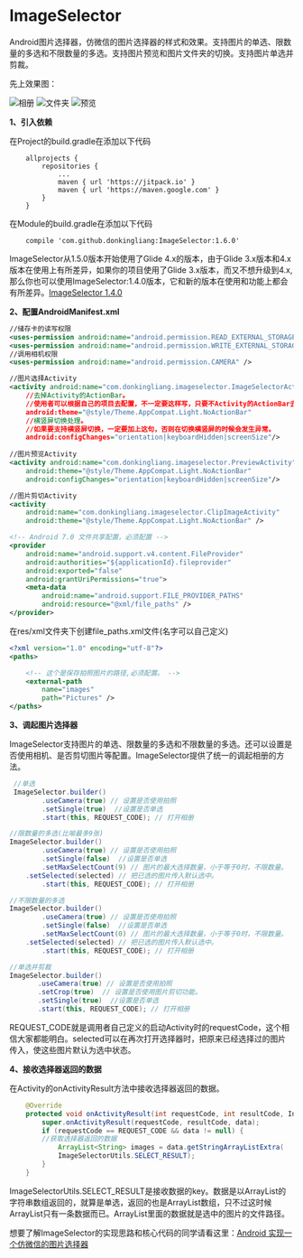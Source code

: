 # ImageSelector
Android图片选择器，仿微信的图片选择器的样式和效果。支持图片的单选、限数量的多选和不限数量的多选。支持图片预览和图片文件夹的切换。支持图片单选并剪裁。

先上效果图：

![相册](https://github.com/donkingliang/ImageSelector/blob/master/%E6%95%88%E6%9E%9C%E5%9B%BE/%E7%9B%B8%E5%86%8C.jpg)  ![文件夹](https://github.com/donkingliang/ImageSelector/blob/master/%E6%95%88%E6%9E%9C%E5%9B%BE/%E6%96%87%E4%BB%B6%E5%A4%B9.jpg)  ![预览](https://github.com/donkingliang/ImageSelector/blob/master/%E6%95%88%E6%9E%9C%E5%9B%BE/%E9%A2%84%E8%A7%88.jpg)

**1、引入依赖**

在Project的build.gradle在添加以下代码

```
	allprojects {
		repositories {
			...
			maven { url 'https://jitpack.io' }
			maven { url 'https://maven.google.com' }
		}
	}
```
在Module的build.gradle在添加以下代码

```
	compile 'com.github.donkingliang:ImageSelector:1.6.0'
```
ImageSelector从1.5.0版本开始使用了Glide 4.x的版本，由于Glide 3.x版本和4.x版本在使用上有所差异，如果你的项目使用了Glide 3.x版本，而又不想升级到4.x,那么你也可以使用ImageSelector:1.4.0版本，它和新的版本在使用和功能上都会有所差异。[ImageSelector 1.4.0](https://github.com/donkingliang/ImageSelector/blob/master/README1.4.0.md)

**2、配置AndroidManifest.xml**
```xml
//储存卡的读写权限
<uses-permission android:name="android.permission.READ_EXTERNAL_STORAGE" />
<uses-permission android:name="android.permission.WRITE_EXTERNAL_STORAGE" />
//调用相机权限
<uses-permission android:name="android.permission.CAMERA" />

//图片选择Activity
<activity android:name="com.donkingliang.imageselector.ImageSelectorActivity"
	//去掉Activity的ActionBar。
	//使用者可以根据自己的项目去配置，不一定要这样写，只要不Activity的ActionBar去掉就可以了。
    android:theme="@style/Theme.AppCompat.Light.NoActionBar"
    //横竖屏切换处理。
    //如果要支持横竖屏切换，一定要加上这句，否则在切换横竖屏的时候会发生异常。
    android:configChanges="orientation|keyboardHidden|screenSize"/>
    
//图片预览Activity
<activity android:name="com.donkingliang.imageselector.PreviewActivity"
    android:theme="@style/Theme.AppCompat.Light.NoActionBar"
    android:configChanges="orientation|keyboardHidden|screenSize"/>

//图片剪切Activity
<activity
    android:name="com.donkingliang.imageselector.ClipImageActivity"
    android:theme="@style/Theme.AppCompat.Light.NoActionBar" />

<!-- Android 7.0 文件共享配置，必须配置 -->
<provider
    android:name="android.support.v4.content.FileProvider"
    android:authorities="${applicationId}.fileprovider"
    android:exported="false"
    android:grantUriPermissions="true">
    <meta-data
        android:name="android.support.FILE_PROVIDER_PATHS"
        android:resource="@xml/file_paths" />
</provider>
```
在res/xml文件夹下创建file_paths.xml文件(名字可以自己定义)

```xml
<?xml version="1.0" encoding="utf-8"?>
<paths>

    <!-- 这个是保存拍照图片的路径,必须配置。 -->
    <external-path
        name="images"
        path="Pictures" />
</paths>
```

**3、调起图片选择器**

ImageSelector支持图片的单选、限数量的多选和不限数量的多选。还可以设置是否使用相机、是否剪切图片等配置。ImageSelector提供了统一的调起相册的方法。
```java
 //单选
 ImageSelector.builder()
        .useCamera(true) // 设置是否使用拍照
        .setSingle(true)  //设置是否单选
        .start(this, REQUEST_CODE); // 打开相册

//限数量的多选(比喻最多9张)
ImageSelector.builder()
        .useCamera(true) // 设置是否使用拍照
        .setSingle(false)  //设置是否单选
        .setMaxSelectCount(9) // 图片的最大选择数量，小于等于0时，不限数量。
	.setSelected(selected) // 把已选的图片传入默认选中。
        .start(this, REQUEST_CODE); // 打开相册

//不限数量的多选
ImageSelector.builder()
        .useCamera(true) // 设置是否使用拍照
        .setSingle(false)  //设置是否单选
        .setMaxSelectCount(0) // 图片的最大选择数量，小于等于0时，不限数量。
	.setSelected(selected) // 把已选的图片传入默认选中。
        .start(this, REQUEST_CODE); // 打开相册

//单选并剪裁
ImageSelector.builder()
       .useCamera(true) // 设置是否使用拍照
       .setCrop(true)  // 设置是否使用图片剪切功能。
       .setSingle(true)  //设置是否单选
       .start(this, REQUEST_CODE); // 打开相册
```
REQUEST_CODE就是调用者自己定义的启动Activity时的requestCode，这个相信大家都能明白。selected可以在再次打开选择器时，把原来已经选择过的图片传入，使这些图片默认为选中状态。

**4、接收选择器返回的数据**

在Activity的onActivityResult方法中接收选择器返回的数据。
```java
    @Override
    protected void onActivityResult(int requestCode, int resultCode, Intent data) {
        super.onActivityResult(requestCode, resultCode, data);
        if (requestCode == REQUEST_CODE && data != null) {
	    //获取选择器返回的数据
            ArrayList<String> images = data.getStringArrayListExtra(
            ImageSelectorUtils.SELECT_RESULT);
        }
    }
```
ImageSelectorUtils.SELECT_RESULT是接收数据的key。数据是以ArrayList的字符串数组返回的，就算是单选，返回的也是ArrayList数组，只不过这时候ArrayList只有一条数据而已。ArrayList里面的数据就是选中的图片的文件路径。

想要了解ImageSelector的实现思路和核心代码的同学请看这里：[Android 实现一个仿微信的图片选择器](http://blog.csdn.net/u010177022/article/details/70147243)
